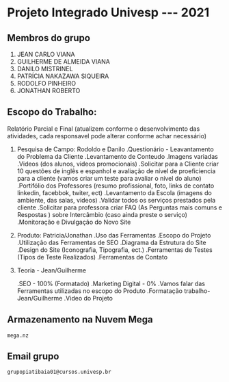 # Projeto Integrado Univesp --- 2021

## Membros do grupo
 1. JEAN CARLO VIANA
 2. GUILHERME DE ALMEIDA VIANA
 3. DANILO MISTRINEL
 4. PATRÍCIA NAKAZAWA SIQUEIRA
 5. RODOLFO PINHEIRO
 6. JONATHAN ROBERTO


## Escopo do Trabalho:

Relatório Parcial e Final (atualizem conforme o desenvolvimento das atividades, cada responsavel pode alterar conforme achar necessário)


1. Pesquisa de Campo: Rodoldo e Danilo
	.Questionário - Leavantamento do Problema da Cliente
	.Levantamento de Conteudo
	.Imagens variadas
	.Videos (dos alunos, videos promocionais)
	.Solicitar para a Cliente criar 10 questões de inglês e espanhol e avaliação de nível de proeficiencia para a cliente (vamos criar um teste para avaliar o nível do aluno)
	.Portifólio dos Professores (resumo profissional, foto, links de contato linkedin, facebbok, twiter, ect)
	.Levantamento da Escola (imagens do ambiente, das salas, videos)
	.Validar todos os serviços prestados pela cliente
	.Solicitar para professora criar FAQ (As Perguntas mais comuns e Respostas ) sobre Intercâmbio (caso ainda preste o serviço)
	.Monitoração e Divulgação do Novo Site

2.	Produto: Patricia/Jonathan
	.Uso das Ferramentas
	.Escopo do Projeto
	.Utilização das Ferramentas de SEO
	.Diagrama da Estrutura do Site
	.Design do Site (Iconografia, Tipografia, ect.)
	.Ferramentas de Testes (Tipos de Teste Realizados)
	.Ferramentas de Contato

3.	Teoria - Jean/Guilherme

	.SEO - 100% (Formatado)
	.Marketing Digital - 0%
	.Vamos falar das Ferramentas utilizadas no escopo do Produto
	.Formatação trabalho- Jean/Guilherme
	.Video do Projeto


## Armazenamento na Nuvem Mega
```mega.nz```

## Email grupo
```grupopiatibaia01@cursos.univesp.br```


